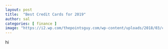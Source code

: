```yaml
---
layout: post
title:  "Best Credit Cards for 2019"
author: sal
categories: [ finance ]
image: "https://i2.wp.com/thepointsguy.com/wp-content/uploads/2018/03/credit-card-group-holding-hand-5.jpg?resize=480%2C270px&ssl=1"
---
```

hi

